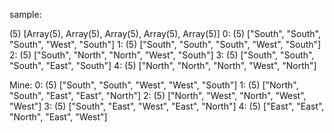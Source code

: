 sample:

(5) [Array(5), Array(5), Array(5), Array(5), Array(5)]
0: (5) ["South", "South", "South", "West", "South"]
1: (5) ["South", "South", "South", "West", "South"]
2: (5) ["South", "North", "North", "West", "South"]
3: (5) ["South", "South", "South", "East", "South"]
4: (5) ["North", "North", "North", "West", "North"]

Mine:
0: (5) ["South", "South", "West", "West", "South"]
1: (5) ["North", "South", "East", "East", "North"]
2: (5) ["North", "West", "North", "West", "West"]
3: (5) ["South", "East", "West", "East", "North"]
4: (5) ["East", "East", "North", "East", "West"]